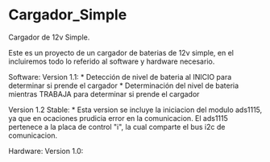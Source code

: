 # Cargador_Simple
Cargador de 12v Simple.

Este es un proyecto de un cargador de baterias de 12v simple, en el incluiremos todo lo referido al software y hardware necesario.

Software:
  Version 1.1:
    * Detección de nivel de bateria al INICIO para determinar si prende el cargador
    * Determinación del nivel de bateria mientras TRABAJA para determinar si prende el cargador

  Version 1.2 Stable:
    * Esta version se incluye la iniciacion del modulo ads1115, ya que en ocaciones prudicia error en la comunicacion. El ads1115 pertenece a la placa de control "i", la cual comparte el bus i2c de comunicacion.
    

Hardware:
  Version 1.0:
